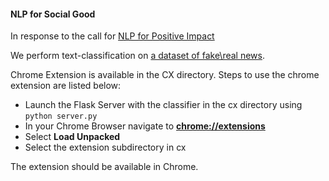 
#### NLP for Social Good

  

In response to the call for [NLP for Positive Impact](https://sites.google.com/view/nlp4positiveimpact2021)

  

We perform text-classification on [a dataset of fake\real news](https://www.kaggle.com/clmentbisaillon/fake-and-real-news-dataset).

  
  
  
  

Chrome Extension is available in the CX directory. Steps to use the chrome extension are listed below:
* Launch the Flask Server with the classifier in the cx directory using `python server.py`
* In your Chrome Browser navigate to **[chrome://extensions](chrome://extensions/)**
* Select **Load Unpacked**
* Select the extension subdirectory in cx 

The extension should be available in Chrome.

